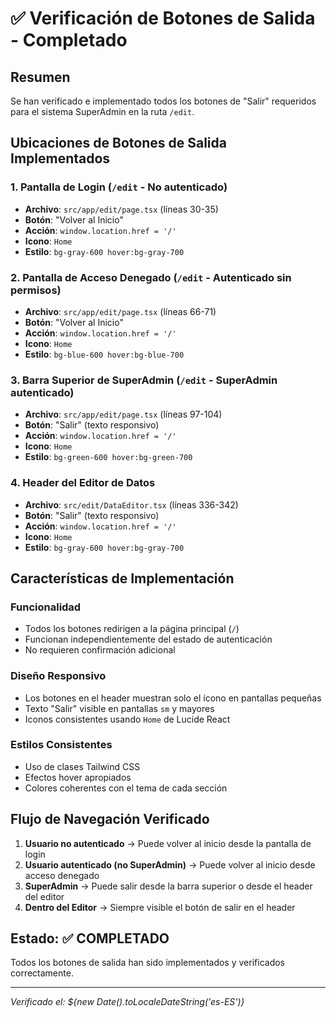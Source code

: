 # ✅ Verificación de Botones de Salida - Completado

## Resumen
Se han verificado e implementado todos los botones de "Salir" requeridos para el sistema SuperAdmin en la ruta `/edit`.

## Ubicaciones de Botones de Salida Implementados

### 1. Pantalla de Login (`/edit` - No autenticado)
- **Archivo**: `src/app/edit/page.tsx` (líneas 30-35)
- **Botón**: "Volver al Inicio"
- **Acción**: `window.location.href = '/'`
- **Icono**: `Home`
- **Estilo**: `bg-gray-600 hover:bg-gray-700`

### 2. Pantalla de Acceso Denegado (`/edit` - Autenticado sin permisos)
- **Archivo**: `src/app/edit/page.tsx` (líneas 66-71)
- **Botón**: "Volver al Inicio"
- **Acción**: `window.location.href = '/'`
- **Icono**: `Home`
- **Estilo**: `bg-blue-600 hover:bg-blue-700`

### 3. Barra Superior de SuperAdmin (`/edit` - SuperAdmin autenticado)
- **Archivo**: `src/app/edit/page.tsx` (líneas 97-104)
- **Botón**: "Salir" (texto responsivo)
- **Acción**: `window.location.href = '/'`
- **Icono**: `Home`
- **Estilo**: `bg-green-600 hover:bg-green-700`

### 4. Header del Editor de Datos
- **Archivo**: `src/edit/DataEditor.tsx` (líneas 336-342)
- **Botón**: "Salir" (texto responsivo)
- **Acción**: `window.location.href = '/'`
- **Icono**: `Home`
- **Estilo**: `bg-gray-600 hover:bg-gray-700`

## Características de Implementación

### Funcionalidad
- Todos los botones redirigen a la página principal (`/`)
- Funcionan independientemente del estado de autenticación
- No requieren confirmación adicional

### Diseño Responsivo
- Los botones en el header muestran solo el ícono en pantallas pequeñas
- Texto "Salir" visible en pantallas `sm` y mayores
- Iconos consistentes usando `Home` de Lucide React

### Estilos Consistentes
- Uso de clases Tailwind CSS
- Efectos hover apropiados
- Colores coherentes con el tema de cada sección

## Flujo de Navegación Verificado

1. **Usuario no autenticado** → Puede volver al inicio desde la pantalla de login
2. **Usuario autenticado (no SuperAdmin)** → Puede volver al inicio desde acceso denegado
3. **SuperAdmin** → Puede salir desde la barra superior o desde el header del editor
4. **Dentro del Editor** → Siempre visible el botón de salir en el header

## Estado: ✅ COMPLETADO
Todos los botones de salida han sido implementados y verificados correctamente.

---
*Verificado el: ${new Date().toLocaleDateString('es-ES')}*
